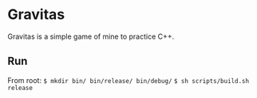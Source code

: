 # Gravitas
Gravitas is a simple game of mine to practice C++.

## Run
From root:
`$ mkdir bin/ bin/release/ bin/debug/`
`$ sh scripts/build.sh release`
